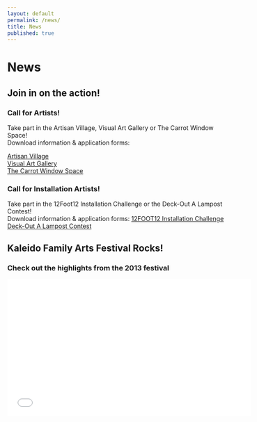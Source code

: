 ```yaml
---
layout: default
permalink: /news/
title: News
published: true
---
```


# News

## Join in on the action!

### Call for Artists!
Take part in the Artisan Village, Visual Art Gallery or The Carrot Window Space! <br>
Download information & application forms: 

[Artisan Village](https://www.dropbox.com/s/85pb5ggs9m130zp/2014-artisanvillage.pdf)  
[Visual Art Gallery](https://www.dropbox.com/s/e17th9zvby0ry4a/2014-visualgallery.pdf)  
[The Carrot Window Space](https://www.dropbox.com/s/819lincf1fj51wb/2014-carrotwindow.pdf) 

### Call for Installation Artists!
Take part in the 12Foot12 Installation Challenge or the Deck-Out A Lampost Contest!  <br>
Download information & application forms: 
[12FOOT12 Installation Challenge](https://www.dropbox.com/s/lnqkyncykq2eapq/12FOOT12_2014.pdf)
[Deck-Out A Lampost Contest](https://www.dropbox.com/s/23euzx3xuuu9qha/2014-LamppostCall.pdf)

## Kaleido Family Arts Festival Rocks!
### Check out the highlights from the 2013 festival
<iframe width="560" height="315" src="//www.youtube.com/embed/llX4nNu-TEg" frameborder="0" allowfullscreen></iframe>

<!--## Love the 2013 Vid? There's more!
### 2012 highlights
<iframe width="420" height="315" src="//www.youtube.com/embed/PJBabeKODRo" frameborder="0" allowfullscreen></iframe>

## Listen in to Kaleido Radio
<iframe src="http://mixlr.com/kaleido/embed" width="100%" height="180px" scrolling="no" frameborder="no" marginheight="0" marginwidth="0"></iframe><small><a href="http://mixlr.com/kaleido" style="color:#1a1a1a;text-align:left; font-family:Helvetica, sans-serif; font-size:11px;">kaleido is on Mixlr</a></small>

## Join in on the action!

### Flash Mob
Be one of the Village People! <br>
Contact Frank Zotter at <frazotta@hotmail.com>

### Be a Part of Heart Surprise
If you want to put a heart box on your head and attack people with love during Kaleido, Contact our lovely Volunteer Coordinator, Rebecca, at <kaleidovolunteers@gmail.com> 

<div class="flex-video">
	<iframe width="640" height="360" src="//www.youtube.com/embed/SV9qDa59nNE" frameborder="0" allowfullscreen></iframe>
</div> -->